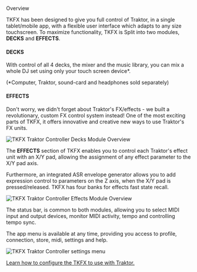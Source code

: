 #
Overview

TKFX has been designed to give you full control of Traktor, in a single tablet/mobile app, with a flexible user interface which adapts to any size touchscreen. To maximize functionality, TKFX is Split into two modules, **DECKS** and **EFFECTS**.

#### DECKS

With control of all 4 decks, the mixer and the music library, you can mix a whole DJ set using only your touch screen device\*.

\(\*Computer, Traktor, sound-card and headphones sold separately\)

#### EFFECTS

Don't worry, we didn't forget about Traktor's FX/effects - we built a revolutionary, custom FX control system instead! One of the most exciting parts of TKFX, it offers innovative and creative new ways to use Traktor's FX units.



![TKFX Traktor Controller Decks Module Overview](https://www.imaginando.pt/images/products/tkfx/help/tkfx_traktor_controller_decks_module_overview.png)

The **EFFECTS** section of TKFX enables you to control each Traktor's effect unit with an X/Y pad, allowing the assignment of any effect parameter to the X/Y pad axis.

Furthermore, an integrated ASR envelope generator allows you to add expression control to parameters on the Z axis, when the X/Y pad is pressed/released. TKFX has four banks for effects fast state recall.

![TKFX Traktor Controller Effects Module Overview](https://www.imaginando.pt/images/products/tkfx/help/tkfx_traktor_controller_effects_module_overview.png)

The status bar, is common to both modules, allowing you to select MIDI input and output devices, monitor MIDI activity, tempo and controlling tempo sync.

The app menu is available at any time, providing you access to profile, connection, store, midi, settings and help.

![TKFX Traktor Controller settings menu](https://www.imaginando.pt/images/products/tkfx/help/tkfx_traktor_controller_menu.png)

[Learn how to configure the TKFX to use with Traktor.](https://www.imaginando.pt/products/tkfx/help/setup)

